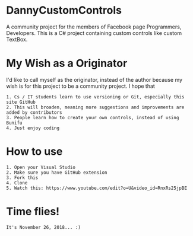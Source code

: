 # DannyCustomControls
A community project for the members of Facebook page Programmers, Developers. 
This is a C# project containing custom controls like custom TextBox.

# My Wish as a Originator
I'd like to call myself as the originator, instead of the author because my wish is for this project to
be a community project. I hope that

    1. Cs / IT students learn to use versioning or Git, especially this site GitHub
    2. This will broaden, meaning more suggestions and improvements are added by contributors
    3. People learn how to create your own controls, instead of using Bunifu
    4. Just enjoy coding

# How to use

    1. Open your Visual Studio
    2. Make sure you have GitHub extension
    3. Fork this
    4. Clone
    5. Watch this: https://www.youtube.com/edit?o=U&video_id=RnxRs25jpBE

# Time flies!
	It's November 26, 2018... :)